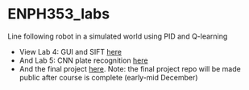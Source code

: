 # ENPH353_labs
Line following robot in a simulated world using PID and Q-learning

- View Lab 4: GUI and SIFT [here](https://github.com/floatingturnip/ENPH353Lab4)
- And Lab 5: CNN plate recognition [here](https://colab.research.google.com/drive/1XZ_oRNDpi9rc0iP7PDtGz_ymXZAF-jbP?usp=sharing)
- And the final project [here](https://github.com/floatingturnip/ENPH353). Note: the final project repo will be made public after course is complete (early-mid December)
